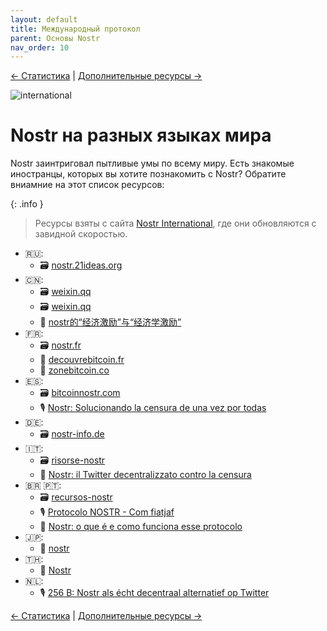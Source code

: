 ```yaml
---
layout: default
title: Международный протокол
parent: Основы Nostr
nav_order: 10
---
```


[← Cтатистика](https://nostr.21ideas.org/docs/basics/stats.html) | [Дополнительные ресурсы →](https://nostr.21ideas.org/docs/basics/resourses.html)

![international](https://cdn.discordapp.com/attachments/1082203170979205172/1082300724936966144/Tony_HODLer_Blueprint_of_the_world_map_geographically_correct_L_904bd5fe-072b-4f4f-8f26-21a672f51202.png)

# Nostr на разных языках мира

Nostr заинтриговал пытливые умы по всему миру. Есть знакомые иностранцы, которых вы хотите познакомить с Nostr? Обратите вниамние на этот список ресурсов:

{: .info }
> Ресурсы взяты с сайта [Nostr International](https://nostr.international/), где они обновляются с завидной скоростью.

* 🇷🇺: 
  * 🗃️ [nostr.21ideas.org](https://nostr.21ideas.org/)
* 🇨🇳: 
  * 🗃️ [weixin.qq](https://mp.weixin.qq.com/s/RoO-oOgGAXpcGyjD8IYBdw)
  * 🗃️ [weixin.qq](https://mp.weixin.qq.com/s/ut-idwyUcdsQp5Nhaf-yyg)
  * 📰 [nostr的“经济激励”与“经济学激励”](https://mp.weixin.qq.com/s/ut-idwyUcdsQp5Nhaf-yyg)
* 🇫🇷: 
  * 🗃️ [nostr.fr](https://nostr.fr/)
  * 📰 [decouvrebitcoin.fr](https://decouvrebitcoin.fr/)
  * 📰 [zonebitcoin.co](https://zonebitcoin.co/cest-quoi-nostr-et-comment-utiliser-ce-reseau-social-pour-bitcoiners/)
* 🇪🇸: 
  * 🗃️ [bitcoinnostr.com](https://bitcoinnostr.com/recursos-de-nostr/)
  * 🎙️ [Nostr: Solucionando la censura de una vez por todas](https://www.listennotes.com/podcasts/lunaticoin/l164-nostr-solucionando-la-awm1XQGv5zZ/)
* 🇩🇪: 
  * 🗃️ [nostr-info.de](https://nostr-info.de/)
* 🇮🇹: 
  * 🗃️ [risorse-nostr](https://gist.github.com/theRescuer/717295270a35b4641081b6ef2cdf3025)
  * 📰 [Nostr: il Twitter decentralizzato contro la censura](https://thecryptogateway.it/nostr-twitter-decentralizzato/)
* 🇧🇷 🇵🇹: 
  * 🗃️ [recursos-nostr](https://gist.github.com/fernandoporazzi/d1c47b4f2a1d2c1a2e0654a2a31668ff)
  * 🎙️ [Protocolo NOSTR - Com fiatjaf](https://www.listennotes.com/podcasts/bitcoinheiros/protocolo-nostr-com-fiatjaf-qUamwFhdrRO/)
  * 📰 [Nostr: o que é e como funciona esse protocolo](https://artigos.areabitcoin.com.br/nostr-o-que-e-e-como-funciona-esse-protocolo/)
* 🇯🇵: 
  * 📰 [nostr](https://fumi.medium.com/nostr-f8e6636b5724)
* 🇹🇭:
  * 📰 [Nostr](https://techsauce.co/tech-and-biz/nostr-decentralized-social-media)
* 🇳🇱:
  * 🎙️ [256 B: Nostr als écht decentraal alternatief op Twitter](https://www.bnr.nl/podcast/cryptocast/10502074/256-b-nostr-als-echt-decentraal-alternatief-op-twitter)

[← Cтатистика](https://nostr.21ideas.org/docs/basics/stats.html) | [Дополнительные ресурсы →](https://nostr.21ideas.org/docs/basics/resourses.html)
